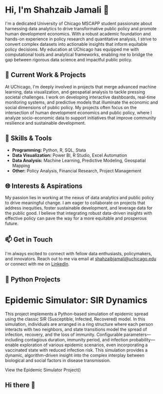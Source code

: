 # Hi, I'm Shahzaib Jamali 👋

I'm a dedicated University of Chicago MSCAPP student passionate about harnessing data analytics to drive transformative public policy and promote human development economics. With a robust academic foundation and hands-on experience in policy research and quantitative analysis, I strive to convert complex datasets into actionable insights that inform equitable policy decisions. My education at UChicago has equipped me with computational tools and analytical frameworks, enabling me to bridge the gap between rigorous data science and impactful public policy.

## 🔭 Current Work & Projects
At UChicago, I'm deeply involved in projects that merge advanced machine learning, data visualization, and geospatial analysis to tackle pressing societal challenges. I work on developing interactive dashboards, real-time monitoring systems, and predictive models that illuminate the economic and social dimensions of public policy. My projects often focus on the intersection of human development economics and public policy, where I analyze socio-economic data to support initiatives that improve community resilience and sustainable development.

## 🌱 Skills & Tools
- **Programming:** Python, R, SQL, Stata  
- **Data Visualization:** Power BI, R Studio, Excel Automation  
- **Data Analysis:** Machine Learning, Predictive Modeling, Geospatial Mapping  
- **Other:** Policy Analysis, Financial Research, Project Management  

## 🌐 Interests & Aspirations
My passion lies in working at the nexus of data analytics and public policy to drive meaningful change. I am eager to collaborate on projects that address inequities, foster sustainable development, and leverage data for the public good. I believe that integrating robust data-driven insights with effective policy can pave the way for a more equitable and prosperous future.

## 📫 Get in Touch
I'm always excited to connect with fellow data enthusiasts, policymakers, and innovators. Reach out to me via email at [shahzaibjamali@uchicago.edu](mailto:shahzaibjamali@uchicago.edu) or connect with me on [LinkedIn](www.linkedin.com/in/shahzaibkhanjamali).

## 💼 Python Projects








# Epidemic Simulator: SIR Dynamics

This project implements a Python-based simulation of epidemic spread using the classic SIR (Susceptible, Infected, Recovered) model. In this simulation, individuals are arranged in a ring structure where each person interacts with two neighbors, and state transitions model the spread of infection, recovery, and the loss of immunity. Configurable parameters—including contagious duration, immunity period, and infection probability—enable exploration of various epidemic scenarios, even incorporating a vaccinated state with reduced infection risk. This simulation provides a dynamic, algorithm-driven insight into the complex interplay between biological and social factors in disease transmission.

View the Epidemic Simulator Project()
## Hi there 👋

<!--
**Shahzaib-Jamali/Shahzaib-Jamali** is a ✨ _special_ ✨ repository because its `README.md` (this file) appears on your GitHub profile.

Here are some ideas to get you started:

- 🔭 I’m currently working on ...
- 🌱 I’m currently learning ...
- 👯 I’m looking to collaborate on ...
- 🤔 I’m looking for help with ...
- 💬 Ask me about ...
- 📫 How to reach me: ...
- 😄 Pronouns: ...
- ⚡ Fun fact: ...
-->

